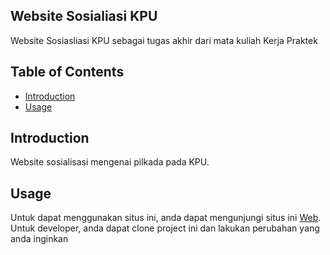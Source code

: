 ## Website Sosialiasi KPU

Website Sosiasliasi KPU sebagai tugas akhir dari mata kuliah Kerja Praktek

## Table of Contents
- [Introduction](#introduction)
- [Usage](#usage)

## Introduction
Website sosialisasi mengenai pilkada pada KPU.

## Usage
Untuk dapat menggunakan situs ini, anda dapat mengunjungi situs ini [Web](https://sosialisasi-kpu.vercel.app/). Untuk developer, anda dapat clone project ini dan lakukan perubahan yang anda inginkan

